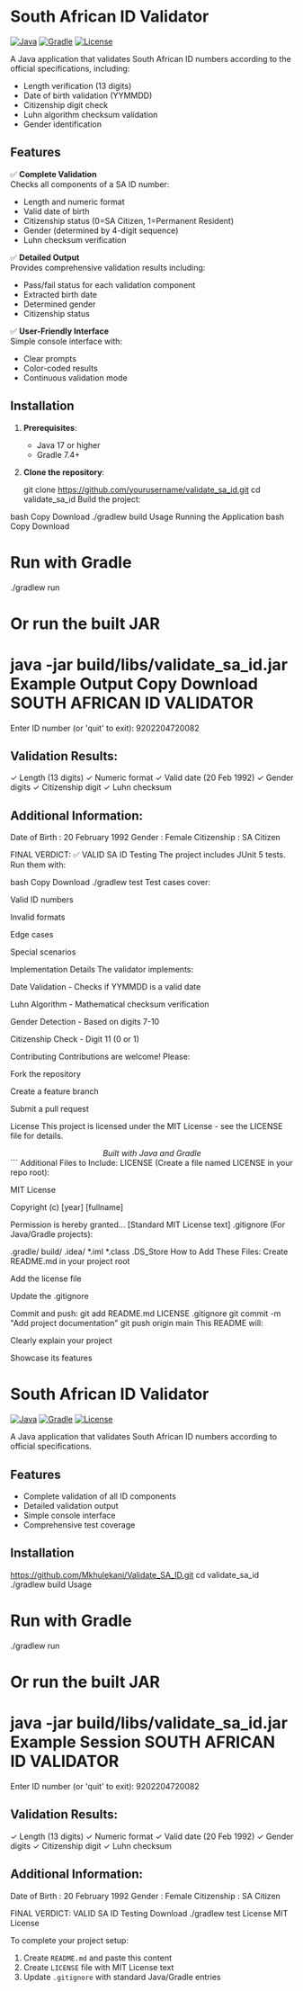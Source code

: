 # South African ID Validator

[![Java](https://img.shields.io/badge/Java-17%2B-blue)](https://www.java.com)
[![Gradle](https://img.shields.io/badge/Gradle-7.4+-brightgreen)](https://gradle.org)
[![License](https://img.shields.io/badge/License-MIT-yellow)](LICENSE)

A Java application that validates South African ID numbers according to the official specifications, including:
- Length verification (13 digits)
- Date of birth validation (YYMMDD)
- Citizenship digit check
- Luhn algorithm checksum validation
- Gender identification

## Features

✅ **Complete Validation**  
Checks all components of a SA ID number:
- Length and numeric format
- Valid date of birth
- Citizenship status (0=SA Citizen, 1=Permanent Resident)
- Gender (determined by 4-digit sequence)
- Luhn checksum verification

✅ **Detailed Output**  
Provides comprehensive validation results including:
- Pass/fail status for each validation component
- Extracted birth date
- Determined gender
- Citizenship status

✅ **User-Friendly Interface**  
Simple console interface with:
- Clear prompts
- Color-coded results
- Continuous validation mode

## Installation

1. **Prerequisites**:
   - Java 17 or higher
   - Gradle 7.4+

2. **Clone the repository**:
   
   git clone https://github.com/yourusername/validate_sa_id.git
   cd validate_sa_id
Build the project:

bash
Copy
Download
./gradlew build
Usage
Running the Application
bash
Copy
Download
# Run with Gradle
./gradlew run

# Or run the built JAR
java -jar build/libs/validate_sa_id.jar
Example Output
Copy
Download
SOUTH AFRICAN ID VALIDATOR
==========================

Enter ID number (or 'quit' to exit): 9202204720082

Validation Results:
-----------------
✓ Length (13 digits)
✓ Numeric format
✓ Valid date (20 Feb 1992)
✓ Gender digits
✓ Citizenship digit
✓ Luhn checksum

Additional Information:
----------------------
Date of Birth : 20 February 1992
Gender        : Female
Citizenship   : SA Citizen

FINAL VERDICT: ✅ VALID SA ID
Testing
The project includes JUnit 5 tests. Run them with:

bash
Copy
Download
./gradlew test
Test cases cover:

Valid ID numbers

Invalid formats

Edge cases

Special scenarios

Implementation Details
The validator implements:

Date Validation - Checks if YYMMDD is a valid date

Luhn Algorithm - Mathematical checksum verification

Gender Detection - Based on digits 7-10

Citizenship Check - Digit 11 (0 or 1)

Contributing
Contributions are welcome! Please:

Fork the repository

Create a feature branch

Submit a pull request

License
This project is licensed under the MIT License - see the LICENSE file for details.

<div align="center"> <i>Built with Java and Gradle</i> </div> ```
Additional Files to Include:
LICENSE (Create a file named LICENSE in your repo root):

MIT License

Copyright (c) [year] [fullname]

Permission is hereby granted...
[Standard MIT License text]
.gitignore (For Java/Gradle projects):

.gradle/
build/
.idea/
*.iml
*.class
.DS_Store
How to Add These Files:
Create README.md in your project root

Add the license file

Update the .gitignore

Commit and push:
git add README.md LICENSE .gitignore
git commit -m "Add project documentation"
git push origin main
This README will:

Clearly explain your project

Showcase its features


# South African ID Validator

[![Java](https://img.shields.io/badge/Java-17%2B-blue)](https://www.java.com)
[![Gradle](https://img.shields.io/badge/Gradle-7.4+-brightgreen)](https://gradle.org)
[![License](https://img.shields.io/badge/License-MIT-yellow)](LICENSE)

A Java application that validates South African ID numbers according to official specifications.

## Features

- Complete validation of all ID components
- Detailed validation output
- Simple console interface
- Comprehensive test coverage

## Installation

https://github.com/Mkhulekani/Validate_SA_ID.git
cd validate_sa_id
./gradlew build
Usage


# Run with Gradle
./gradlew run

# Or run the built JAR
java -jar build/libs/validate_sa_id.jar
Example Session
SOUTH AFRICAN ID VALIDATOR
==========================

Enter ID number (or 'quit' to exit): 9202204720082

Validation Results:
-----------------
✓ Length (13 digits)
✓ Numeric format
✓ Valid date (20 Feb 1992)
✓ Gender digits
✓ Citizenship digit
✓ Luhn checksum

Additional Information:
----------------------
Date of Birth : 20 February 1992
Gender        : Female
Citizenship   : SA Citizen

FINAL VERDICT: VALID SA ID
Testing
Download
./gradlew test
License
MIT License

To complete your project setup:

1. Create `README.md` and paste this content
2. Create `LICENSE` file with MIT License text
3. Update `.gitignore` with standard Java/Gradle entries
